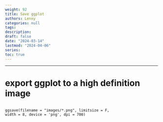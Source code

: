 ```yaml
---
weight: 92
title: Save ggplot
authors: Lenny
categories: null
tags: 
description: 
draft: false
date: "2024-03-14"
lastmod: "2024-04-06"
series:
toc: true
---
```



<!--more-->
---

# export ggplot to a high definition image

```

ggsave(filename = "images/*.png", limitsize = F, 
width = 8, device = 'png', dpi = 700)

```
